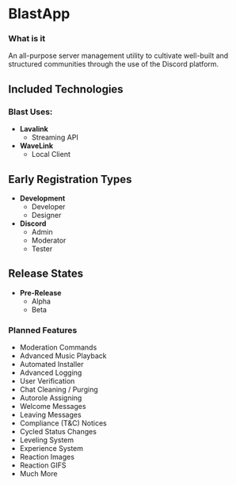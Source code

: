 # BlastApp

### What is it
An all-purpose server management utility to cultivate well-built and structured communities through the use of the Discord platform.

## Included Technologies

### Blast Uses:
* **Lavalink**
	* Streaming API
* **WaveLink**
	* Local Client

## Early Registration Types
* **Development**
	* Developer
	* Designer
* **Discord**
	* Admin
	* Moderator
	* Tester
	
## Release States
* **Pre-Release**
	* Alpha
	* Beta

### Planned Features
* Moderation Commands
* Advanced Music Playback
* Automated Installer
* Advanced Logging
* User Verification
* Chat Cleaning / Purging
* Autorole Assigning
* Welcome Messages
* Leaving Messages
* Compliance (T&C) Notices
* Cycled Status Changes
* Leveling System
* Experience System
* Reaction Images
* Reaction GIFS
* Much More
